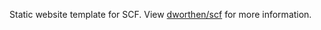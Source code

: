 Static website template for SCF. View [dworthen/scf](https://github.com/dworthen/scf) for more information.